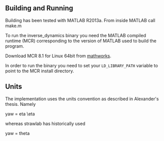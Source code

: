 Building and Running
--------------------
Building has been tested with MATLAB R2013a. From inside MATLAB call make.m

To run the inverse_dynamics binary you need the MATLAB compiled runtime (MCR)
corresponding to the version of MATLAB used to build the program.

Download MCR 8.1 for Linux 64bit from [mathworks](http://de.mathworks.com/products/compiler/mcr/).

In order to run the binary you need to set your `LD_LIBRARY_PATH` variable
to point to the MCR install directory.

Units
-----
The implementation uses the units convention as described in
Alexander's thesis. Namely

yaw = eta \eta

whereas strawlab has historically used

yaw = theta
